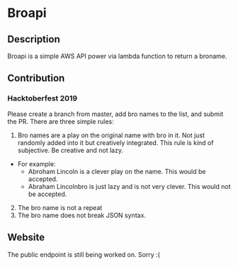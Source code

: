 # Broapi

## Description
Broapi is a simple AWS API power via lambda function to return a broname.

## Contribution
### Hacktoberfest 2019
Please create a branch from master, add bro names to the list, and submit the PR. There are three simple rules:  
1. Bro names are a play on the original name with bro in it. Not just randomly added into it but creatively integrated. This rule is kind of subjective. Be creative and not lazy.  
      
  * For example:  
	* Abroham Lincoln is a clever play on the name. This would be accepted.  
	* Abraham Lincolnbro is just lazy and is not very clever. This would not be accepted.  
	
2.  The bro name is not a repeat  
3.  The bro name does not break JSON syntax. 
 
 ## Website
 The public endpoint is still being worked on. Sorry :(
